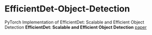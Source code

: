 # EfficientDet-Object-Detection
PyTorch Implementation of EfficientDet: Scalable and Efficient Object Detection **EfficientDet: Scalable and Efficient Object Detection** [paper](https://arxiv.org/abs/1911.09070)
